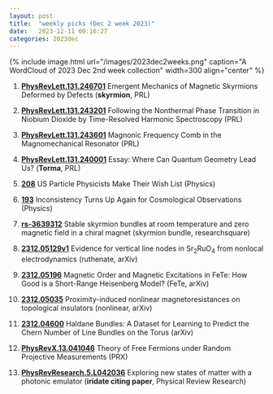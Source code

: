 ```yaml
---
layout: post
title:  "weekly picks (Dec 2 week 2023)"
date:   2023-12-11 00:16:27
categories: 2023dec
---
```



{% include image.html url="/images/2023dec2weeks.png" caption="A WordCloud of 2023 Dec 2nd week collection" width=300 align="center" %}


1. **[PhysRevLett.131.246701](https://link.aps.org/doi/10.1103/PhysRevLett.131.246701)** Emergent Mechanics of Magnetic Skyrmions Deformed by Defects (**skyrmion**, PRL)

1. **[PhysRevLett.131.243201](https://link.aps.org/doi/10.1103/PhysRevLett.131.243201)** Following the Nonthermal Phase Transition in Niobium Dioxide by Time-Resolved Harmonic Spectroscopy (PRL)

1. **[PhysRevLett.131.243601](https://link.aps.org/doi/10.1103/PhysRevLett.131.243601)** Magnonic Frequency Comb in the Magnomechanical Resonator (PRL)

1. **[PhysRevLett.131.240001](https://link.aps.org/doi/10.1103/PhysRevLett.131.240001)** Essay: Where Can Quantum Geometry Lead Us? (**Torma**, PRL)

1. **[208](https://physics.aps.org/articles/v16/208)** US Particle Physicists Make Their Wish List (Physics)

1. **[193](https://physics.aps.org/articles/v16/193)** Inconsistency Turns Up Again for Cosmological Observations (Physics)



1. **[rs-3639312](https://www.researchsquare.com/article/rs-3639312/v1)** Stable skyrmion bundles at room temperature and zero magnetic field in a chiral magnet (skyrmion bundle, researchsquare)

1. **[2312.05129v1](https://arxiv.org/abs/2312.05129v1)** Evidence for vertical line nodes in Sr$_2$RuO$_4$ from nonlocal electrodynamics (ruthenate, arXiv)

1. **[2312.05196](http://arxiv.org/abs/2312.05196)** Magnetic Order and Magnetic Excitations in FeTe: How Good is a Short-Range Heisenberg Model? (FeTe, arXiv)

1. **[2312.05035](http://arxiv.org/abs/2312.05035)** Proximity-induced nonlinear magnetoresistances on topological insulators (nonlinear, arXiv)

1. **[2312.04600](http://arxiv.org/abs/2312.04600)** Haldane Bundles: A Dataset for Learning to Predict the Chern Number of Line Bundles on the Torus (arXiv)



1. **[PhysRevX.13.041046](https://link.aps.org/doi/10.1103/PhysRevX.13.041046)** Theory of Free Fermions under Random Projective Measurements (PRX)



1. **[PhysRevResearch.5.L042036](https://link.aps.org/doi/10.1103/PhysRevResearch.5.L042036)** Exploring new states of matter with a photonic emulator (**iridate citing paper**, Physical Review Research)
